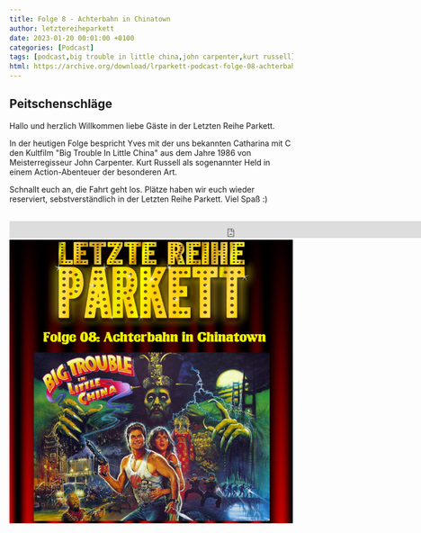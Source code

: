 ```yaml
---
title: Folge 8 - Achterbahn in Chinatown
author: letztereiheparkett
date: 2023-01-20 00:01:00 +0100
categories: [Podcast]
tags: [podcast,big trouble in little china,john carpenter,kurt russell]
html: https://archive.org/download/lrparkett-podcast-folge-08-achterbahn-in-chinatown/LRParkett%20Podcast%20Folge%2008%20-%20Achterbahn%20in%20Chinatown.mp3
---
```


## Peitschenschläge
Hallo und herzlich Willkommen liebe Gäste in der Letzten Reihe Parkett.

In der heutigen Folge bespricht Yves mit der uns bekannten Catharina mit C den Kultfilm "Big Trouble In Little China" aus dem Jahre 1986 von Meisterregisseur John Carpenter. Kurt Russell als sogenannter Held in einem Action-Abenteuer der besonderen Art.

Schnallt euch an, die Fahrt geht los. Plätze haben wir euch wieder reserviert, sebstverständlich in der Letzten Reihe Parkett. Viel Spaß :)
<br>
<br>

<iframe src="https://archive.org/download/lrparkett-podcast-folge-08-achterbahn-in-chinatown/LRParkett%20Podcast%20Folge%2008%20-%20Achterbahn%20in%20Chinatown.mp3" width="800" height="30" frameborder="0" webkitallowfullscreen="true" mozallowfullscreen="true" allowfullscreen></iframe>


<img src="/assets/img/postings/posting008.png" alt="Podcast Cover">
